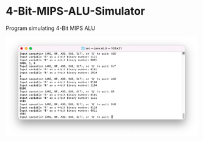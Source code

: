 # 4-Bit-MIPS-ALU-Simulator
Program simulating 4-Bit MIPS ALU

![alt text](https://github.com/paulbernius/4-Bit-MIPS-ALU-Simulator/blob/main/sc.png?raw=true)
